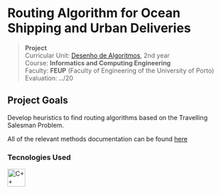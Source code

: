 # Routing Algorithm for Ocean Shipping and Urban Deliveries

>**Project**
><br />
>Curricular Unit: [Desenho de Algoritmos](https://sigarra.up.pt/feup/pt/ucurr_geral.ficha_uc_view?pv_ocorrencia_id=501678 "Design of Algorithms"), 2nd year 
><br />
>Course: **Informatics and Computing Engineering** 
><br />
> Faculty: **FEUP** (Faculty of Engineering of the University of Porto)
><br/>
> Evaluation: **..**/20

## Project Goals

Develop heuristics to find routing algorithms based on the Travelling Salesman Problem. 

All of the relevant methods documentation can be found [here](./docs)

### Tecnologies Used

<div>
	<img height="40" src="https://user-images.githubusercontent.com/25181517/192106073-90fffafe-3562-4ff9-a37e-c77a2da0ff58.png" alt="C++" title="C++" />
</div>
